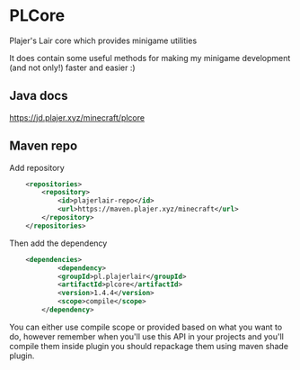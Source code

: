 # PLCore
Plajer's Lair core which provides minigame utilities

It does contain some useful methods for making my minigame development (and not only!) faster and easier :)

## Java docs
https://jd.plajer.xyz/minecraft/plcore

## Maven repo
Add repository
```xml
    <repositories>
        <repository>
            <id>plajerlair-repo</id>
            <url>https://maven.plajer.xyz/minecraft</url>
        </repository>
    </repositories>
```
Then add the dependency
```xml
    <dependencies>
            <dependency>
            <groupId>pl.plajerlair</groupId>
            <artifactId>plcore</artifactId>
            <version>1.4.4</version>
            <scope>compile</scope>
        </dependency>
```
You can either use compile scope or provided based on what you want to do, however remember when you'll use this API in your projects
and you'll compile them inside plugin you should repackage them using maven shade plugin.
